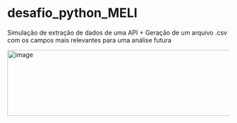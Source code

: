 # desafio_python_MELI
Simulação de extração de dados de uma API + Geração de um arquivo .csv com os campos mais relevantes para uma análise futura

<img width="597" height="149" alt="image" src="https://github.com/user-attachments/assets/065744bf-467e-473f-b08b-1373c8528c5d" />
